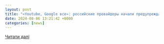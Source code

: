 ```yaml
---
layout: post
title: "«Youtube, Google все»: российские провайдеры начали предупреждать абонентов о том, что доступ к видеохостингу будет «полностью закрыт»"
date: 2024-08-06 13:21:42 +0000
categories: [news]
---
```


[Читати далі](https://newsomsk.ru/news/145695-youtube_google_vse_rossiyskie_provayder_nachali_pr/)
